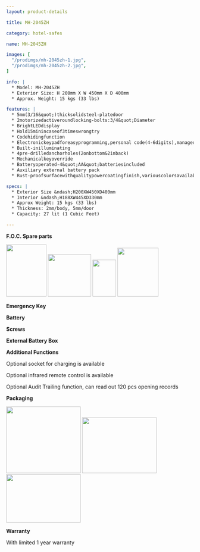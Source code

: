 ```yaml
---
layout: product-details

title: MH-2045ZH

category: hotel-safes

name: MH-2045ZH

images: [
  "/prodimgs/mh-2045zh-1.jpg",
  "/prodimgs/mh-2045zh-2.jpg",
]

info: |
  * Model: MH-2045ZH
  * Exterior Size: H 200mm X W 450mm X D 400mm
  * Approx. Weight: 15 kgs (33 lbs)

features: |
  * 5mm(3/16&quot;)thicksolidsteel-platedoor
  * 2motorizedactiveroundlocking-bolts:3/4&quot;Diameter
  * BrightLEDdisplay
  * Hold15minincaseof3timeswrongtry
  * Codehidingfunction
  * Electronickeypadforeasyprogramming,personal code(4-6digits),managercode(6digits)
  * Built-inilluminating
  * 4pre-drilledanchorholes(2onbottom&2inback)
  * Mechanicalkeyoverride
  * Batteryoperated-4&quot;AA&quot;batteriesincluded
  * Auxiliary external battery pack
  * Rust-proofsurfacewithqualitypowercoatingfinish,variouscolorsavailable

specs: |
  * Exterior Size &ndash;H200XW450XD400mm
  * Interior &ndash;H188XW445XD330mm
  * Approx Weight: 15 kgs (33 lbs)
  * Thickness: 2mm/body, 5mm/door
  * Capacity: 27 lit (1 Cubic Feet)

---
```


**F.O.C. Spare parts**

<img alt="" src="{PRODIMGS}/prodimgs/mh-2045zh-3.jpg" style="width: 108px; height: 140px;" />

<img alt="" src="{PRODIMGS}/prodimgs/mh-2045zh-4.jpg" style="width: 116px; height: 114px;" />

<img alt="" src="{PRODIMGS}/prodimgs/mh-2045zh-5.jpg" style="width: 63px; height: 99px;" />

<img alt="" src="{PRODIMGS}/prodimgs/mh-2045zh-6.jpg" style="width: 110px; height: 131px;" />

**Emergency Key**

**Battery**

**Screws**

**External Battery Box**

**Additional Functions**

Optional socket for charging is available

Optional infrared remote control is available

Optional Audit Trailing function, can read out 120 pcs opening records

**Packaging**

<img alt="" src="{PRODIMGS}/prodimgs/mh-2045zh-7.jpg" style="width: 200px; height: 179px;" />

<img alt="" src="{PRODIMGS}/prodimgs/mh-2045zh-8.jpg" style="width: 200px; height: 150px;" />

<img alt="" src="{PRODIMGS}/prodimgs/mh-2045zh-9.jpg" style="width: 200px; height: 130px;" />

**Warranty**

With limited 1 year warranty


